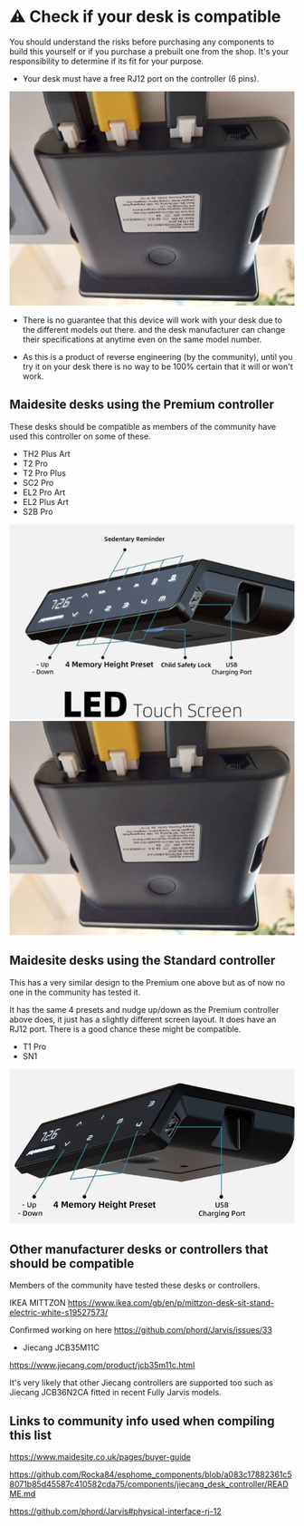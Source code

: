 # ⚠️ Check if your desk is compatible
You should understand the risks before purchasing any components to build this yourself or if you purchase a prebuilt one from the shop. It's your responsibility to determine if its fit for your purpose. 

- Your desk must have a free RJ12 port on the controller (6 pins).

![](images/MaidsiteDeskControlBox-Back.jpg)

- There is no guarantee that this device will work with your desk due to the different models out there. and the desk manufacturer can change their specifications at anytime even on the same model number.

- As this is a product of reverse engineering (by the community), until you try it on your desk there is no way to be 100% certain that it will or won't work.


## Maidesite desks using the Premium controller 
These desks should be compatible as members of the community have used this controller on some of these.

- TH2 Plus Art
- T2 Pro
- T2 Pro Plus
- SC2 Pro
- EL2 Pro Art
- EL2 Plus Art
- S2B Pro

![](images/MaidesiteDeskControlBox-Premium.png)
![](images/MaidsiteDeskControlBox-Back.jpg)


## Maidesite desks using the Standard controller
This has a very similar design to the Premium one above but as of now no one in the community has tested it. 

It has the same 4 presets and nudge up/down as the Premium controller above does, it just has a slightly different screen layout. It does have an RJ12 port. There is a good chance these might be compatible.

- T1 Pro
- SN1

![](images/MaidesiteDeskControlBox-standard.png)


## Other manufacturer desks or controllers that should be compatible
Members of the community have tested these desks or controllers.

IKEA MITTZON
https://www.ikea.com/gb/en/p/mittzon-desk-sit-stand-electric-white-s19527573/

Confirmed working on here
https://github.com/phord/Jarvis/issues/33

- Jiecang JCB35M11C

https://www.jiecang.com/product/jcb35m11c.html

It's very likely that other Jiecang controllers are supported too such as Jiecang JCB36N2CA fitted in recent Fully Jarvis models.


## Links to community info used when compiling this list
https://www.maidesite.co.uk/pages/buyer-guide

https://github.com/Rocka84/esphome_components/blob/a083c17882361c58071b85d45587c410582cda75/components/jiecang_desk_controller/README.md

https://github.com/phord/Jarvis#physical-interface-rj-12


